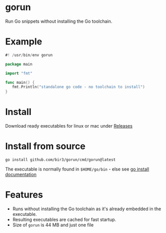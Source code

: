 
# gorun

Run Go snippets without installing the Go toolchain.

# Example

```go
#! /usr/bin/env gorun

package main

import "fmt"

func main() {
   fmt.Println("standalone go code - no toolchain to install")
}
```

# Install

Download ready executables for linux or mac under [Releases](https://github.com/bir3/gorun/releases)

# Install from source

`go install github.com/bir3/gorun/cmd/gorun@latest`


The executable is normally found in `$HOME/go/bin` - else see [go install documentation](https://pkg.go.dev/cmd/go#hdr-Compile_and_install_packages_and_dependencies)

# Features

- Runs without installing the Go toolchain as it's already embedded
in the executable.  
- Resulting executables are cached for fast startup.
- Size of `gorun` is 44 MB and just one file


